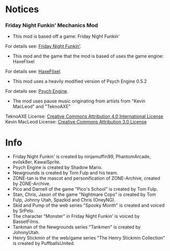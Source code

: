 Notices
=======

### Friday Night Funkin' Mechanics Mod

* This mod is based off a game: Friday Night Funkin'

For details see: [Friday Night Funkin'](https://www.newgrounds.com/portal/view/770371).

* This mod and the game that the mod is based of uses the game engine: HaxeFlixel

For details see: [HaxeFlixel](https://haxeflixel.com).

* This mod uses a heavily modified version of Psych Engine 0.5.2

For details see: [Psych Engine](https://github.com/ShadowMario/FNF-PsychEngine).

* The mod uses pause music originating from artists from "Kevin MacLeod" and "TeknoAXE"

TeknoAXE License: [Creative Commons Attribution 4.0 International License](https://creativecommons.org/licenses/by/4.0/)
Kevin MacLeod License: [Creative Commons Attribution 3.0 License](http://creativecommons.org/licenses/by/3.0/)

Info
=======

* Friday Night Funkin' is created by ninjamuffin99, PhantomArcade, evilsk8er, KawaiSprite.
* Psych Engine is created by Shadow Mario.
* Newgrounds is created by Tom Fulp and his team.
* ZONE-tan is the mascot and personification of ZONE-Archive, created by ZONE-Archive.
* Pico and Darnell of the game "Pico's School" is created by Tom Fulp. 
* Stan, Chris, Jason of the game "Nightmare Cops" is created by Tom Fulp, Johnny Utah, Spazkid and Chris (OneyNG).
* Skid and Pump of the web series "Spooky Month" is created and voiced by SrPelo. 
* The character "Monster" in Friday Night Funkin' is voiced by BassetFilms.
* Tankman of the Newgrounds series "Tankmen" is created by JohnnyUtah.
* Henry Stickmin of the web/game series "The Henry Stickmin Collection" is created by PuffballsUnited.

